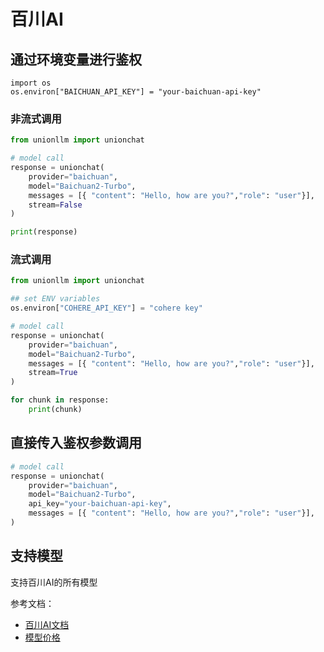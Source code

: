 # 百川AI

## 通过环境变量进行鉴权

```
import os 
os.environ["BAICHUAN_API_KEY"] = "your-baichuan-api-key"
```

### 非流式调用

```python
from unionllm import unionchat

# model call
response = unionchat(
    provider="baichuan",
    model="Baichuan2-Turbo", 
    messages = [{ "content": "Hello, how are you?","role": "user"}],
    stream=False
)

print(response)
```

### 流式调用

```python
from unionllm import unionchat

## set ENV variables
os.environ["COHERE_API_KEY"] = "cohere key"

# model call
response = unionchat(
    provider="baichuan",
    model="Baichuan2-Turbo", 
    messages = [{ "content": "Hello, how are you?","role": "user"}],
    stream=True
)

for chunk in response:
    print(chunk)
```

## 直接传入鉴权参数调用

```python
# model call
response = unionchat(
    provider="baichuan",
    model="Baichuan2-Turbo", 
    api_key="your-baichuan-api-key",
    messages = [{ "content": "Hello, how are you?","role": "user"}],
)
```

## 支持模型
支持百川AI的所有模型

参考文档：
- [百川AI文档](https://platform.baichuan-ai.com/docs/api)
- [模型价格](https://platform.baichuan-ai.com/price)
```